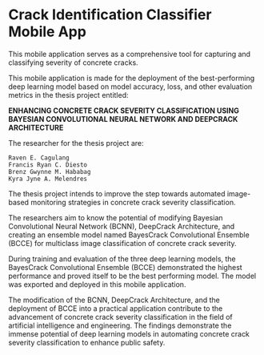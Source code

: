 # Crack Identification Classifier Mobile App

This mobile application serves as a comprehensive tool for capturing and classifying severity of concrete cracks.

This mobile application is made for the deployment of the best-performing deep learning model based on model accuracy, loss, and other evaluation metrics in the thesis project entitled:

**ENHANCING CONCRETE CRACK SEVERITY CLASSIFICATION USING BAYESIAN CONVOLUTIONAL NEURAL NETWORK AND DEEPCRACK ARCHITECTURE**

The researcher for the thesis project are:

    Raven E. Cagulang
    Francis Ryan C. Diesto
    Brenz Gwynne M. Hababag
    Kyra Jyne A. Melendres

The thesis project intends to improve the step towards automated image-based monitoring strategies in concrete crack severity classification. 

The researchers aim to know the potential of modifying Bayesian Convolutional Neural Network (BCNN), DeepCrack Architecture, and creating  an ensemble model named BayesCrack Convolutional Ensemble (BCCE) for multiclass image classification of concrete crack severity.

During training and evaluation of the three deep learning models, the BayesCrack Convolutional Ensemble (BCCE) demonstrated the highest performance and proved itself to be the best performing model. The model was exported and deployed in this mobile application.

The modification of the BCNN, DeepCrack Architecture, and the deployment of BCCE into a practical application contribute to the advancement of concrete crack severity classification in the field of artificial intelligence and engineering. The findings demonstrate the immense potential of deep learning models in automating concrete crack severity classification to enhance public safety.